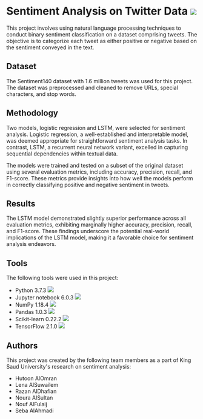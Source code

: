 # Sentiment Analysis on Twitter Data <img src="https://icons8.com/icon/zpFopTXS7ps0/financial-growth-analysis"/>

This project involves using natural language processing techniques to conduct binary sentiment classification on a dataset comprising tweets. The objective is to categorize each tweet as either positive or negative based on the sentiment conveyed in the text.

## Dataset

The Sentiment140 dataset with 1.6 million tweets was used for this project. The dataset was preprocessed and cleaned to remove URLs, special characters, and stop words.

## Methodology

Two models, logistic regression and LSTM, were selected for sentiment analysis. Logistic regression, a well-established and interpretable model, was deemed appropriate for straightforward sentiment analysis tasks. In contrast, LSTM, a recurrent neural network variant, excelled in capturing sequential dependencies within textual data.

The models were trained and tested on a subset of the original dataset using several evaluation metrics, including accuracy, precision, recall, and F1-score. These metrics provide insights into how well the models perform in correctly classifying positive and negative sentiment in tweets.

## Results

The LSTM model demonstrated slightly superior performance across all evaluation metrics, exhibiting marginally higher accuracy, precision, recall, and F1-score. These findings underscore the potential real-world implications of the LSTM model, making it a favorable choice for sentiment analysis endeavors.

## Tools

The following tools were used in this project:

- Python 3.7.3 <img src="https://img.icons8.com/color/48/000000/python.png"/>
- Jupyter notebook 6.0.3 <img src="https://img.icons8.com/color/48/000000/jupyter-notebook"/>
- NumPy 1.18.4 <img src="https://img.icons8.com/color/48/000000/numpy.png"/>
- Pandas 1.0.3 <img src="https://img.icons8.com/color/48/000000/pandas.png"/>
- Scikit-learn 0.22.2 <img src="https://img.icons8.com/color/48/000000/scikit-learn.png"/>
- TensorFlow 2.1.0 <img src="https://img.icons8.com/color/48/000000/tensorflow.png"/>

## Authors

This project was created by the following team members as a part of King Saud University's research on sentiment analysis:

- Hutoon AlOmran 
- Lena AlSuwailem 
- Razan AlDhafian 
- Noura AlSultan 
- Nouf AlFulaij 
- Seba AlAhmadi 
